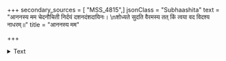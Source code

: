 +++
secondary_sources = [ "MSS_4815",]
jsonClass = "Subhaashita"
text = "आननस्य मम चेदनौचिती निर्दयं दशनदंशदायिनः।  \nशोध्यते सुदति वैरमस्य तत् किं त्वया वद विदश्य नाधरम्॥"
title = "आननस्य मम"

+++

<details><summary>Text</summary>

आननस्य मम चेदनौचिती निर्दयं दशनदंशदायिनः।  
शोध्यते सुदति वैरमस्य तत् किं त्वया वद विदश्य नाधरम्॥
</details>
